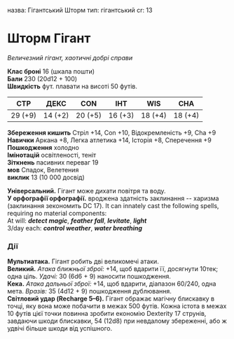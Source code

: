 назва: Гігантський Шторм тип: гігантський cr: 13

# Шторм Гігант
_Величезний гігант, хаотичні добрі справи_

**Клас броні** 16 (шкала пошти)    
**Бали** 230 (20d12 + 100)    
**Швидкість** фут. плавати на висоті 50 футів.

| СТР     | ДЕКС    | CON     | ІНТ     | WIS     | CHA     |
| ------- | ------- | ------- | ------- | ------- | ------- |
| 29 (+9) | 14 (+2) | 20 (+5) | 16 (+3) | 18 (+4) | 18 (+4) |

**Збереження кишить** Стріл +14, Con +10, Відокремленість +9, Cha +9    
**Навички** Аркана +8, Легка атлетика +14, Історія +8, Сперечення +9    
**Пошкодження** холодно    
**Імінотацій** освітленості, теніт    
**Зіткнень** пасивних переваг 19    
**мов** Спадок, Велетения    
**виклик** 13 (10 000 досвід)

**Універсальний.** Гігант може дихати повітря та воду.    
**У орфографії орфографії.** вроджена здатність заклинання -- харизма (заклинання зекономить DC 17). It can innately cast the following spells, requiring no material components:    
At will: **_detect magic_**, **_feather fall_**, **_levitate_**, **_light_**    
3/day each: **_control weather_**, **_water breathing_**

### Дії
**Мультиатака.** Гігант робить дві великомечі атаки.    
**Великий.** _Атака ближньої зброї:_ +14, щоб вдарити її, досягнути 10тек; одна ціль. _Удачі:_ 30 (6d6 + 9) наносити пошкодження.    
**Кека.** _Атака дальньої зброї:_ +14, щоб вдарити, діапазон 60/240, одна мета. _Вразів:_ 35 (4d12 + 9) пошкодження дублювання.    
**Світловий удар (Recharge 5–6).** Гігант ображає магічну блискавку в точці, яку вона може побачити в межах 500 футів. Кожна істота в межах 10 футів цієї точки повинна зробити економію Dexterity 17 струнів, завдаючи шкоди блискавки, 54 (12d8) при невдалому збереженні, або ж удвічі більше шкоди від успішного.